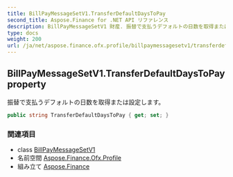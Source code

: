 ```yaml
---
title: BillPayMessageSetV1.TransferDefaultDaysToPay
second_title: Aspose.Finance for .NET API リファレンス
description: BillPayMessageSetV1 財産. 振替で支払うデフォルトの日数を取得または設定します
type: docs
weight: 200
url: /ja/net/aspose.finance.ofx.profile/billpaymessagesetv1/transferdefaultdaystopay/
---
```

## BillPayMessageSetV1.TransferDefaultDaysToPay property

振替で支払うデフォルトの日数を取得または設定します。

```csharp
public string TransferDefaultDaysToPay { get; set; }
```

### 関連項目

* class [BillPayMessageSetV1](../)
* 名前空間 [Aspose.Finance.Ofx.Profile](../../billpaymessagesetv1/)
* 組み立て [Aspose.Finance](../../../)


